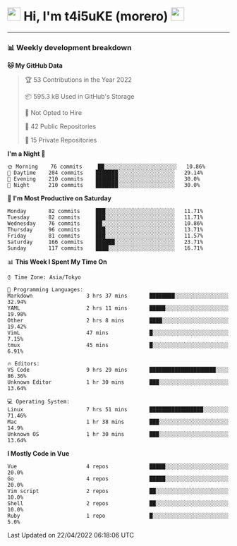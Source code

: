 <!-- Title -->
<h1>
    <img src="https://emojis.slackmojis.com/emojis/images/1600385609/10490/cactuar.gif?1600385609" width="30"/> 
    Hi, I'm t4i5uKE (morero) 
    <img src="https://emojis.slackmojis.com/emojis/images/1600385609/10490/cactuar.gif?1600385609" width="30"/>
</h1>

---

<h3> 📊 Weekly development breakdown </h3>
<!-- waka-readme-stats -->

<!--START_SECTION:waka-->
**🐱 My GitHub Data** 

> 🏆 53 Contributions in the Year 2022
 > 
> 📦 595.3 kB Used in GitHub's Storage 
 > 
> 🚫 Not Opted to Hire
 > 
> 📜 42 Public Repositories 
 > 
> 🔑 15 Private Repositories  
 > 
**I'm a Night 🦉** 

```text
🌞 Morning    76 commits     ██░░░░░░░░░░░░░░░░░░░░░░░   10.86% 
🌆 Daytime    204 commits    ███████░░░░░░░░░░░░░░░░░░   29.14% 
🌃 Evening    210 commits    ███████░░░░░░░░░░░░░░░░░░   30.0% 
🌙 Night      210 commits    ███████░░░░░░░░░░░░░░░░░░   30.0%

```
📅 **I'm Most Productive on Saturday** 

```text
Monday       82 commits     ███░░░░░░░░░░░░░░░░░░░░░░   11.71% 
Tuesday      82 commits     ███░░░░░░░░░░░░░░░░░░░░░░   11.71% 
Wednesday    76 commits     ██░░░░░░░░░░░░░░░░░░░░░░░   10.86% 
Thursday     96 commits     ███░░░░░░░░░░░░░░░░░░░░░░   13.71% 
Friday       81 commits     ███░░░░░░░░░░░░░░░░░░░░░░   11.57% 
Saturday     166 commits    ██████░░░░░░░░░░░░░░░░░░░   23.71% 
Sunday       117 commits    ████░░░░░░░░░░░░░░░░░░░░░   16.71%

```


📊 **This Week I Spent My Time On** 

```text
⌚︎ Time Zone: Asia/Tokyo

💬 Programming Languages: 
Markdown                 3 hrs 37 mins       ████████░░░░░░░░░░░░░░░░░   32.94% 
YAML                     2 hrs 11 mins       █████░░░░░░░░░░░░░░░░░░░░   19.98% 
Other                    2 hrs 8 mins        ████░░░░░░░░░░░░░░░░░░░░░   19.42% 
VimL                     47 mins             █░░░░░░░░░░░░░░░░░░░░░░░░   7.15% 
tmux                     45 mins             █░░░░░░░░░░░░░░░░░░░░░░░░   6.91%

🔥 Editors: 
VS Code                  9 hrs 29 mins       █████████████████████░░░░   86.36% 
Unknown Editor           1 hr 30 mins        ███░░░░░░░░░░░░░░░░░░░░░░   13.64%

💻 Operating System: 
Linux                    7 hrs 51 mins       █████████████████░░░░░░░░   71.46% 
Mac                      1 hr 38 mins        ███░░░░░░░░░░░░░░░░░░░░░░   14.9% 
Unknown OS               1 hr 30 mins        ███░░░░░░░░░░░░░░░░░░░░░░   13.64%

```

**I Mostly Code in Vue** 

```text
Vue                      4 repos             █████░░░░░░░░░░░░░░░░░░░░   20.0% 
Go                       4 repos             █████░░░░░░░░░░░░░░░░░░░░   20.0% 
Vim script               2 repos             ██░░░░░░░░░░░░░░░░░░░░░░░   10.0% 
Shell                    2 repos             ██░░░░░░░░░░░░░░░░░░░░░░░   10.0% 
Ruby                     1 repo              █░░░░░░░░░░░░░░░░░░░░░░░░   5.0%

```



 Last Updated on 22/04/2022 06:18:06 UTC
<!--END_SECTION:waka-->
